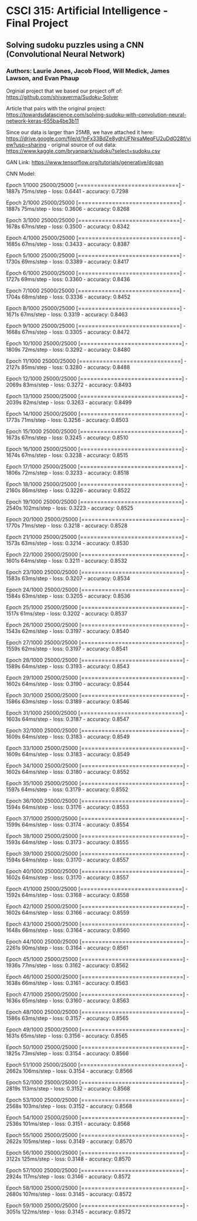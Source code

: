 # CSCI 315: Artificial Intelligence - Final Project
## Solving sudoku puzzles using a CNN (Convolutional Neural Network)

### Authors: Laurie Jones, Jacob Flood, Will Medick, James Lawson, and Evan Phaup

Orginial project that we based our project off of: https://github.com/shivaverma/Sudoku-Solver

Article that pairs with the original project: https://towardsdatascience.com/solving-sudoku-with-convolution-neural-network-keras-655ba4be3b11

Since our data is larger than 25MB, we have attached it here: https://drive.google.com/file/d/1nFx33BdZe8ydhUFNrsaMeqFU2uDdO28f/view?usp=sharing - original source of out data: https://www.kaggle.com/bryanpark/sudoku?select=sudoku.csv

GAN Link: https://www.tensorflow.org/tutorials/generative/dcgan

CNN Model:

Epoch 1/1000 25000/25000 [==============================] - 1887s 75ms/step - loss: 0.6441 - accuracy: 0.7298

Epoch 2/1000 25000/25000 [==============================] - 1887s 75ms/step - loss: 0.3606 - accuracy: 0.8268

Epoch 3/1000 25000/25000 [==============================] - 1678s 67ms/step - loss: 0.3500 - accuracy: 0.8342

Epoch 4/1000 25000/25000 [==============================] - 1685s 67ms/step - loss: 0.3433 - accuracy: 0.8387

Epoch 5/1000 25000/25000 [==============================] - 1730s 69ms/step - loss: 0.3389 - accuracy: 0.8417

Epoch 6/1000 25000/25000 [==============================] - 1727s 69ms/step - loss: 0.3360 - accuracy: 0.8436

Epoch 7/1000 25000/25000 [==============================] - 1704s 68ms/step - loss: 0.3336 - accuracy: 0.8452

Epoch 8/1000 25000/25000 [==============================] - 1671s 67ms/step - loss: 0.3319 - accuracy: 0.8463

Epoch 9/1000 25000/25000 [==============================] - 1668s 67ms/step - loss: 0.3305 - accuracy: 0.8472

Epoch 10/1000 25000/25000 [==============================] - 1809s 72ms/step - loss: 0.3292 - accuracy: 0.8480

Epoch 11/1000 25000/25000 [==============================] - 2127s 85ms/step - loss: 0.3280 - accuracy: 0.8488

Epoch 12/1000 25000/25000 [==============================] - 2069s 83ms/step - loss: 0.3272 - accuracy: 0.8493

Epoch 13/1000 25000/25000 [==============================] - 2039s 82ms/step - loss: 0.3263 - accuracy: 0.8499

Epoch 14/1000 25000/25000 [==============================] - 1773s 71ms/step - loss: 0.3256 - accuracy: 0.8503

Epoch 15/1000 25000/25000 [==============================] - 1673s 67ms/step - loss: 0.3245 - accuracy: 0.8510

Epoch 16/1000 25000/25000 [==============================] - 1674s 67ms/step - loss: 0.3238 - accuracy: 0.8515

Epoch 17/1000 25000/25000 [==============================] - 1806s 72ms/step - loss: 0.3233 - accuracy: 0.8518

Epoch 18/1000 25000/25000 [==============================] - 2160s 86ms/step - loss: 0.3226 - accuracy: 0.8522

Epoch 19/1000 25000/25000 [==============================] - 2540s 102ms/step - loss: 0.3223 - accuracy: 0.8525

Epoch 20/1000 25000/25000 [==============================] - 1770s 71ms/step - loss: 0.3218 - accuracy: 0.8528

Epoch 21/1000 25000/25000 [==============================] - 1573s 63ms/step - loss: 0.3214 - accuracy: 0.8530

Epoch 22/1000 25000/25000 [==============================] - 1601s 64ms/step - loss: 0.3211 - accuracy: 0.8532

Epoch 23/1000 25000/25000 [==============================] - 1583s 63ms/step - loss: 0.3207 - accuracy: 0.8534

Epoch 24/1000 25000/25000 [==============================] - 1584s 63ms/step - loss: 0.3205 - accuracy: 0.8536

Epoch 25/1000 25000/25000 [==============================] - 1517s 61ms/step - loss: 0.3202 - accuracy: 0.8537

Epoch 26/1000 25000/25000 [==============================] - 1543s 62ms/step - loss: 0.3197 - accuracy: 0.8540

Epoch 27/1000 25000/25000 [==============================] - 1559s 62ms/step - loss: 0.3197 - accuracy: 0.8541

Epoch 28/1000 25000/25000 [==============================] - 1589s 64ms/step - loss: 0.3193 - accuracy: 0.8543

Epoch 29/1000 25000/25000 [==============================] - 1602s 64ms/step - loss: 0.3190 - accuracy: 0.8544

Epoch 30/1000 25000/25000 [==============================] - 1586s 63ms/step - loss: 0.3189 - accuracy: 0.8546

Epoch 31/1000 25000/25000 [==============================] - 1603s 64ms/step - loss: 0.3187 - accuracy: 0.8547

Epoch 32/1000 25000/25000 [==============================] - 1609s 64ms/step - loss: 0.3183 - accuracy: 0.8549

Epoch 33/1000 25000/25000 [==============================] - 1609s 64ms/step - loss: 0.3183 - accuracy: 0.8549

Epoch 34/1000 25000/25000 [==============================] - 1602s 64ms/step - loss: 0.3180 - accuracy: 0.8552

Epoch 35/1000 25000/25000 [==============================] - 1597s 64ms/step - loss: 0.3179 - accuracy: 0.8552

Epoch 36/1000 25000/25000 [==============================] - 1594s 64ms/step - loss: 0.3176 - accuracy: 0.8553

Epoch 37/1000 25000/25000 [==============================] - 1599s 64ms/step - loss: 0.3174 - accuracy: 0.8554

Epoch 38/1000 25000/25000 [==============================] - 1593s 64ms/step - loss: 0.3173 - accuracy: 0.8555

Epoch 39/1000 25000/25000 [==============================] - 1594s 64ms/step - loss: 0.3170 - accuracy: 0.8557

Epoch 40/1000 25000/25000 [==============================] - 1602s 64ms/step - loss: 0.3170 - accuracy: 0.8557

Epoch 41/1000 25000/25000 [==============================] - 1592s 64ms/step - loss: 0.3168 - accuracy: 0.8558

Epoch 42/1000 25000/25000 [==============================] - 1602s 64ms/step - loss: 0.3166 - accuracy: 0.8559

Epoch 43/1000 25000/25000 [==============================] - 1648s 66ms/step - loss: 0.3164 - accuracy: 0.8560

Epoch 44/1000 25000/25000 [==============================] - 2261s 90ms/step - loss: 0.3164 - accuracy: 0.8561

Epoch 45/1000 25000/25000 [==============================] - 1936s 77ms/step - loss: 0.3162 - accuracy: 0.8562

Epoch 46/1000 25000/25000 [==============================] - 1638s 66ms/step - loss: 0.3161 - accuracy: 0.8563

Epoch 47/1000 25000/25000 [==============================] - 1636s 65ms/step - loss: 0.3160 - accuracy: 0.8563

Epoch 48/1000 25000/25000 [==============================] - 1586s 63ms/step - loss: 0.3157 - accuracy: 0.8565

Epoch 49/1000 25000/25000 [==============================] - 1631s 65ms/step - loss: 0.3156 - accuracy: 0.8565

Epoch 50/1000 25000/25000 [==============================] - 1825s 73ms/step - loss: 0.3154 - accuracy: 0.8566

Epoch 51/1000 25000/25000 [==============================] - 2662s 106ms/step - loss: 0.3154 - accuracy: 0.8566

Epoch 52/1000 25000/25000 [==============================] - 2819s 113ms/step - loss: 0.3152 - accuracy: 0.8568

Epoch 53/1000 25000/25000 [==============================] - 2568s 103ms/step - loss: 0.3152 - accuracy: 0.8568

Epoch 54/1000 25000/25000 [==============================] - 2536s 101ms/step - loss: 0.3151 - accuracy: 0.8568

Epoch 55/1000 25000/25000 [==============================] - 2622s 105ms/step - loss: 0.3149 - accuracy: 0.8570

Epoch 56/1000 25000/25000 [==============================] - 3122s 125ms/step - loss: 0.3148 - accuracy: 0.8570

Epoch 57/1000 25000/25000 [==============================] - 2924s 117ms/step - loss: 0.3146 - accuracy: 0.8572

Epoch 58/1000 25000/25000 [==============================] - 2680s 107ms/step - loss: 0.3145 - accuracy: 0.8572

Epoch 59/1000 25000/25000 [==============================] - 3051s 122ms/step - loss: 0.3145 - accuracy: 0.8572
